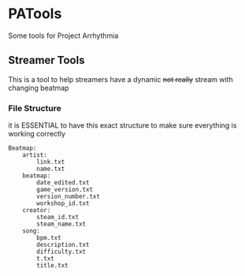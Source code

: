 # PATools
Some tools for Project Arrhythmia

## Streamer Tools
This is a tool to help streamers have a dynamic ~~not really~~ stream with changing beatmap

### File Structure
it is ESSENTIAL to have this exact structure to make sure everything is working correctly
```
Beatmap:
	artist:
		link.txt
		name.txt
	beatmap:
		date_edited.txt
		game_version.txt
		version_number.txt
		workshop_id.txt
	creator:
		steam_id.txt
		steam_name.txt
	song:
		bpm.txt
		description.txt
		difficulty.txt
		t.txt
		title.txt
```
